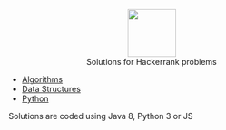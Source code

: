 <p align="center">
    <a href="https://www.hackerrank.com/RodneyShag">
        <img height=85 src="https://d3keuzeb2crhkn.cloudfront.net/hackerrank/assets/styleguide/logo_wordmark-f5c5eb61ab0a154c3ed9eda24d0b9e31.svg">
    </a>
    <br>Solutions for Hackerrank problems
</p>

* [Algorithms](#algorithms)
* [Data Structures](#data-structures)
* [Python](#python)

Solutions are coded using Java 8, Python 3 or JS
